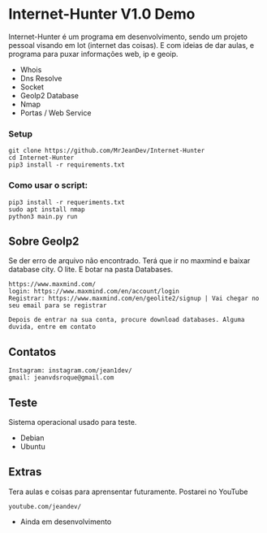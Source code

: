 # Internet-Hunter V1.0 Demo

Internet-Hunter é um programa em desenvolvimento, sendo um projeto pessoal visando em Iot (internet das coisas). E com ideias de dar aulas, e programa para puxar informações web, ip e geoip.

* Whois
* Dns Resolve
* Socket
* GeoIp2 Database
* Nmap
* Portas / Web Service

### Setup
```
git clone https://github.com/MrJeanDev/Internet-Hunter
cd Internet-Hunter
pip3 install -r requirements.txt
```

### Como usar o script:
```
pip3 install -r requeriments.txt
sudo apt install nmap
python3 main.py run
```
## Sobre GeoIp2
Se der erro de arquivo não encontrado. Terá que ir no maxmind e baixar database city. O lite. E botar na pasta Databases.
```
https://www.maxmind.com/
login: https://www.maxmind.com/en/account/login
Registrar: https://www.maxmind.com/en/geolite2/signup | Vai chegar no seu email para se registrar

Depois de entrar na sua conta, procure download databases. Alguma duvida, entre em contato
```

## Contatos
```
Instagram: instagram.com/jean1dev/
gmail: jeanvdsroque@gmail.com
```

## Teste
Sistema operacional usado para teste.
* Debian
* Ubuntu

## Extras
Tera aulas e coisas para aprensentar futuramente. Postarei no YouTube
```
youtube.com/jeandev/
```

* Ainda em desenvolvimento
